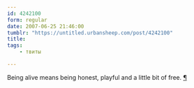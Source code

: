```yaml
---
id: 4242100
form: regular
date: 2007-06-25 21:46:00
tumblr: "https://untitled.urbansheep.com/post/4242100"
title:
tags:
    - твиты

---
```


<p>Being alive means being honest, playful and a little bit of free. <a href="http://twitter.com/urbansheep/statuses/120276602">¶</a></p>

